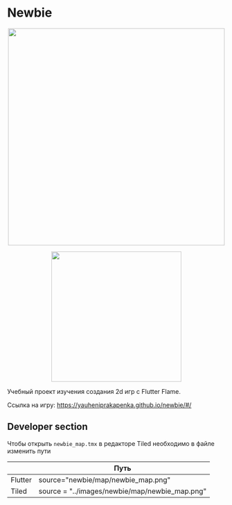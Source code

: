 # Newbie

<p align="center">
  <img src="https://user-images.githubusercontent.com/47568606/209990450-f75368fc-2c9e-4f43-bd3a-1c4c4a6697a9.png" width=500>
</p>

<p align="center">
  <img src="https://user-images.githubusercontent.com/47568606/209991170-fec71370-0bb1-43c7-8d2d-b35db6685038.png" width=300>
</p>


Учебный проект изучения создания 2d игр с Flutter Flame. 

Ссылка на игру: https://yauheniprakapenka.github.io/newbie/#/

## Developer section

Чтобы открыть `newbie_map.tmx` в редакторе Tiled необходимо в файле изменить пути

|         | Путь                                              |
|---------|---------------------------------------------------|
| Flutter | source="newbie/map/newbie_map.png"                |
| Tiled   | source = "../images/newbie/map/newbie_map.png" |
